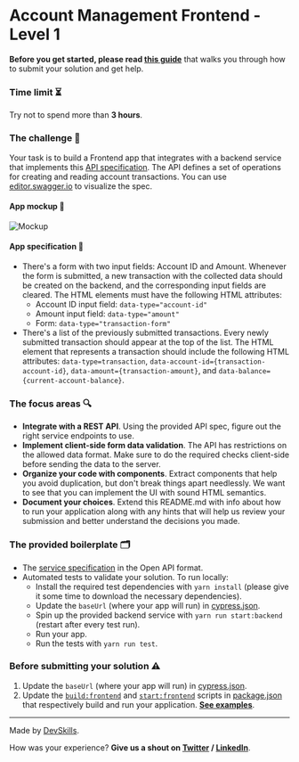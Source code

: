 # Account Management Frontend - Level 1

**Before you get started, please read [this guide](https://www.notion.so/Get-started-with-your-assignment-dade100d93054a6db1036ce294bdaeb6)** that walks you through how to submit your solution and get help.

### Time limit ⏳

Try not to spend more than **3 hours**.

### The challenge 🎯

Your task is to build a Frontend app that integrates with a backend service that implements this [API specification](api-specification.yml). The API defines a set of operations for creating and reading account transactions. You can use [editor.swagger.io](https://editor.swagger.io/) to visualize the spec.

#### App mockup 🧱

![Mockup](mockup.png)

#### App specification 📘
* There's a form with two input fields: Account ID and Amount. Whenever the form is submitted, a new transaction with the collected data should be created on the backend, and the corresponding input fields are cleared. The HTML elements must have the following HTML attributes:
  * Account ID input field: `data-type="account-id"`
  * Amount input field: `data-type="amount"`
  * Form: `data-type="transaction-form"`
* There's a list of the previously submitted transactions. Every newly submitted transaction should appear at the top of the list. The HTML element that represents a transaction should include the following HTML attributes: `data-type=transaction`, `data-account-id={transaction-account-id}`, `data-amount={transaction-amount}`, and `data-balance={current-account-balance}`.

### The focus areas 🔍
- **Integrate with a REST API**. Using the provided API spec, figure out the right service endpoints to use.
- **Implement client-side form data validation**. The API has restrictions on the allowed data format. Make sure to do the required checks client-side before sending the data to the server.
- **Organize your code with components**. Extract components that help you avoid duplication, but don't break things apart needlessly. We want to see that you can implement the UI with sound HTML semantics.
- **Document your choices**. Extend this README.md with info about how to run your application along with any hints that will help us review your submission and better understand the decisions you made.

### The provided boilerplate 🗂
* The [service specification](api-specification.yml) in the Open API format.
* Automated tests to validate your solution. To run locally:
  * Install the required test dependencies with `yarn install` (please give it some time to download the necessary dependencies).
  * Update the `baseUrl` (where your app will run) in [cypress.json](cypress.json).
  * Spin up the provided backend service with `yarn run start:backend` (restart after every test run).
  * Run your app.
  * Run the tests with `yarn run test`.

### Before submitting your solution ⚠️
1. Update the `baseUrl` (where your app will run) in [cypress.json](cypress.json).
2. Update the [`build:frontend`](package.json#L5) and [`start:frontend`](package.json#L6) scripts in [package.json](package.json) that respectively build and run your application. **[See examples](https://www.notion.so/devskills/Frontend-c614dbc47cca407788a29c3130cc1523)**.

---

Made by [DevSkills](https://devskills.co). 

How was your experience? **Give us a shout on [Twitter](https://twitter.com/DevSkillsHQ) / [LinkedIn](https://www.linkedin.com/company/devskills)**.
